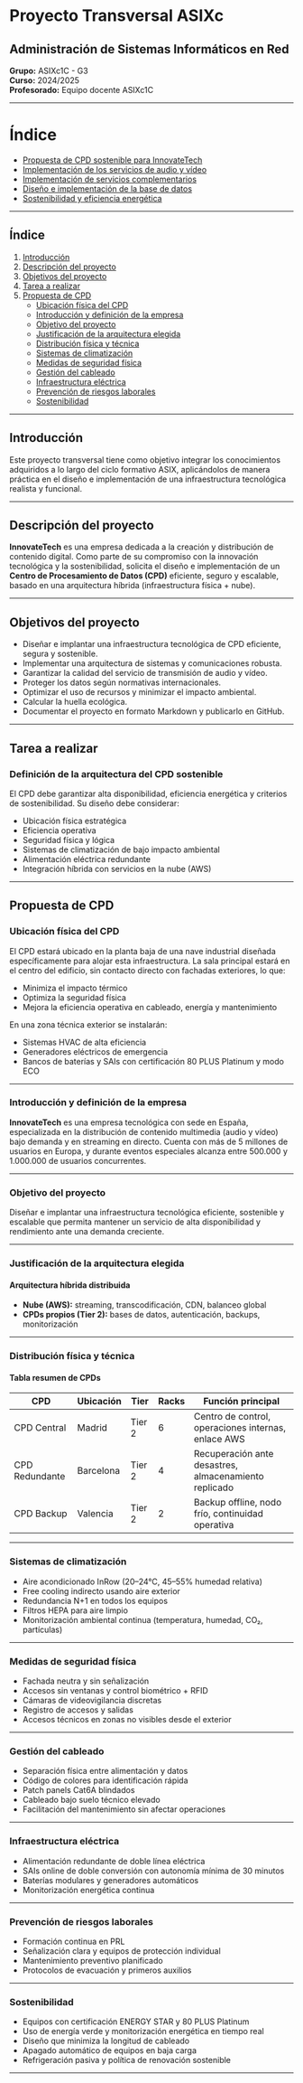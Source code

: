 # Proyecto Transversal ASIXc  
## Administración de Sistemas Informáticos en Red  
**Grupo:** ASIXc1C - G3  
**Curso:** 2024/2025  
**Profesorado:** Equipo docente ASIXc1C  

---

# Índice


- [Propuesta de CPD sostenible para InnovateTech](src/pro_1/1.md)
- [Implementación de los servicios de audio y vídeo](src/pro_2/2.md)
- [Implementación de servicios complementarios](src/pro_3/3.md)
- [Diseño e implementación de la base de datos](src/pro_4/4.md)
- [Sostenibilidad y eficiencia energética](src/pro_5/5.md)


---

## Índice

1. [Introducción](#introducción)  
2. [Descripción del proyecto](#descripción-del-proyecto)  
3. [Objetivos del proyecto](#objetivos-del-proyecto)  
4. [Tarea a realizar](#tarea-a-realizar)  
5. [Propuesta de CPD](#propuesta-de-cpd)  
    - [Ubicación física del CPD](#ubicación-física-del-cpd)  
    - [Introducción y definición de la empresa](#introducción-y-definición-de-la-empresa)  
    - [Objetivo del proyecto](#objetivo-del-proyecto)  
    - [Justificación de la arquitectura elegida](#justificación-de-la-arquitectura-elegida)  
    - [Distribución física y técnica](#distribución-física-y-técnica)  
    - [Sistemas de climatización](#sistemas-de-climatización)  
    - [Medidas de seguridad física](#medidas-de-seguridad-física)  
    - [Gestión del cableado](#gestión-del-cableado)  
    - [Infraestructura eléctrica](#infraestructura-eléctrica)  
    - [Prevención de riesgos laborales](#prevención-de-riesgos-laborales)  
    - [Sostenibilidad](#sostenibilidad)

---

## Introducción

Este proyecto transversal tiene como objetivo integrar los conocimientos adquiridos a lo largo del ciclo formativo ASIX, aplicándolos de manera práctica en el diseño e implementación de una infraestructura tecnológica realista y funcional.

---

## Descripción del proyecto

**InnovateTech** es una empresa dedicada a la creación y distribución de contenido digital. Como parte de su compromiso con la innovación tecnológica y la sostenibilidad, solicita el diseño e implementación de un **Centro de Procesamiento de Datos (CPD)** eficiente, seguro y escalable, basado en una arquitectura híbrida (infraestructura física + nube).

---

## Objetivos del proyecto

- Diseñar e implantar una infraestructura tecnológica de CPD eficiente, segura y sostenible.  
- Implementar una arquitectura de sistemas y comunicaciones robusta.  
- Garantizar la calidad del servicio de transmisión de audio y vídeo.  
- Proteger los datos según normativas internacionales.  
- Optimizar el uso de recursos y minimizar el impacto ambiental.  
- Calcular la huella ecológica.  
- Documentar el proyecto en formato Markdown y publicarlo en GitHub.  

---

## Tarea a realizar

### Definición de la arquitectura del CPD sostenible

El CPD debe garantizar alta disponibilidad, eficiencia energética y criterios de sostenibilidad. Su diseño debe considerar:

- Ubicación física estratégica  
- Eficiencia operativa  
- Seguridad física y lógica  
- Sistemas de climatización de bajo impacto ambiental  
- Alimentación eléctrica redundante  
- Integración híbrida con servicios en la nube (AWS)  

---

## Propuesta de CPD

### Ubicación física del CPD

El CPD estará ubicado en la planta baja de una nave industrial diseñada específicamente para alojar esta infraestructura. La sala principal estará en el centro del edificio, sin contacto directo con fachadas exteriores, lo que:

- Minimiza el impacto térmico  
- Optimiza la seguridad física  
- Mejora la eficiencia operativa en cableado, energía y mantenimiento  

En una zona técnica exterior se instalarán:

- Sistemas HVAC de alta eficiencia  
- Generadores eléctricos de emergencia  
- Bancos de baterías y SAIs con certificación 80 PLUS Platinum y modo ECO  

---

### Introducción y definición de la empresa

**InnovateTech** es una empresa tecnológica con sede en España, especializada en la distribución de contenido multimedia (audio y vídeo) bajo demanda y en streaming en directo. Cuenta con más de 5 millones de usuarios en Europa, y durante eventos especiales alcanza entre 500.000 y 1.000.000 de usuarios concurrentes.

---

### Objetivo del proyecto

Diseñar e implantar una infraestructura tecnológica eficiente, sostenible y escalable que permita mantener un servicio de alta disponibilidad y rendimiento ante una demanda creciente.

---

### Justificación de la arquitectura elegida

#### Arquitectura híbrida distribuida

- **Nube (AWS):** streaming, transcodificación, CDN, balanceo global  
- **CPDs propios (Tier 2):** bases de datos, autenticación, backups, monitorización  

---

### Distribución física y técnica

#### Tabla resumen de CPDs

| CPD              | Ubicación   | Tier   | Racks | Función principal                                 |
|------------------|-------------|--------|--------|---------------------------------------------------|
| CPD Central      | Madrid      | Tier 2 | 6      | Centro de control, operaciones internas, enlace AWS |
| CPD Redundante   | Barcelona   | Tier 2 | 4      | Recuperación ante desastres, almacenamiento replicado |
| CPD Backup       | Valencia    | Tier 2 | 2      | Backup offline, nodo frío, continuidad operativa     |

---

### Sistemas de climatización

- Aire acondicionado InRow (20–24°C, 45–55% humedad relativa)  
- Free cooling indirecto usando aire exterior  
- Redundancia N+1 en todos los equipos  
- Filtros HEPA para aire limpio  
- Monitorización ambiental continua (temperatura, humedad, CO₂, partículas)

---

### Medidas de seguridad física

- Fachada neutra y sin señalización  
- Accesos sin ventanas y control biométrico + RFID  
- Cámaras de videovigilancia discretas  
- Registro de accesos y salidas  
- Accesos técnicos en zonas no visibles desde el exterior  

---

### Gestión del cableado

- Separación física entre alimentación y datos  
- Código de colores para identificación rápida  
- Patch panels Cat6A blindados  
- Cableado bajo suelo técnico elevado  
- Facilitación del mantenimiento sin afectar operaciones

---

### Infraestructura eléctrica

- Alimentación redundante de doble línea eléctrica  
- SAIs online de doble conversión con autonomía mínima de 30 minutos  
- Baterías modulares y generadores automáticos  
- Monitorización energética continua  

---

### Prevención de riesgos laborales

- Formación continua en PRL  
- Señalización clara y equipos de protección individual  
- Mantenimiento preventivo planificado  
- Protocolos de evacuación y primeros auxilios  

---

### Sostenibilidad

- Equipos con certificación ENERGY STAR y 80 PLUS Platinum  
- Uso de energía verde y monitorización energética en tiempo real  
- Diseño que minimiza la longitud de cableado  
- Apagado automático de equipos en baja carga  
- Refrigeración pasiva y política de renovación sostenible  

---
